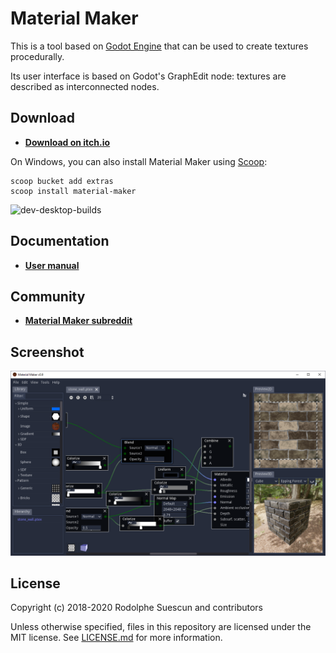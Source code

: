 # Material Maker

This is a tool based on [Godot Engine](https://godotengine.org/) that can
be used to create textures procedurally.

Its user interface is based on Godot's GraphEdit node: textures are described
as interconnected nodes.

## Download

- **[Download on itch.io](https://rodzilla.itch.io/material-maker)**

On Windows, you can also install Material Maker using [Scoop](https://scoop.sh):

```text
scoop bucket add extras
scoop install material-maker
```

![dev-desktop-builds](https://github.com/RodZill4/material-maker/workflows/dev-desktop-builds/badge.svg)

## Documentation

- **[User manual](https://rodzill4.github.io/material-maker/doc/)**

## Community

- **[Material Maker subreddit](https://www.reddit.com/r/MaterialMaker/)**

## Screenshot

![Screenshot](material_maker/doc/images/screenshot.png)

## License

Copyright (c) 2018-2020 Rodolphe Suescun and contributors

Unless otherwise specified, files in this repository are licensed under the
MIT license. See [LICENSE.md](LICENSE.md) for more information.
